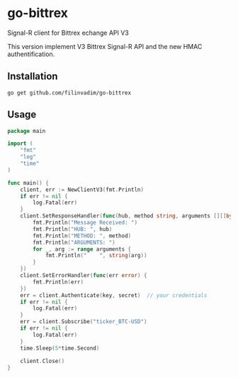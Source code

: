 # go-bittrex
Signal-R client for Bittrex echange API V3

This version implement V3 Bittrex Signal-R API and the new HMAC authentification.

## Installation
```go get github.com/filinvadim/go-bittrex```
	
## Usage
~~~ go
package main

import (
	"fmt"
	"log"
	"time"
)

func main() {
	client, err := NewClientV3(fmt.Println)
	if err != nil {
		log.Fatal(err)
	}
	client.SetResponseHandler(func(hub, method string, arguments [][]byte) {
		fmt.Println("Message Received: ")
		fmt.Println("HUB: ", hub)
		fmt.Println("METHOD: ", method)
		fmt.Println("ARGUMENTS: ")
		for _, arg := range arguments {
			fmt.Println("    ", string(arg))
		}
	})
	client.SetErrorHandler(func(err error) {
		fmt.Println(err)
	})
	err = client.Authenticate(key, secret)  // your credentials
	if err != nil {
		log.Fatal(err)
	}
	err = client.Subscribe("ticker_BTC-USD")
	if err != nil {
		log.Fatal(err)
	}
	time.Sleep(5*time.Second)
	
  	client.Close()
}
~~~
